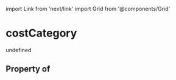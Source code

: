 import Link from 'next/link'
import Grid from '@components/Grid'

# costCategory

undefined

## Property of



